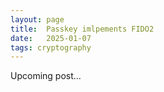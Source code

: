 ```yaml
---
layout: page
title:  Passkey imlpements FIDO2
date:   2025-01-07
tags: cryptography 
---
```

Upcoming post... 
